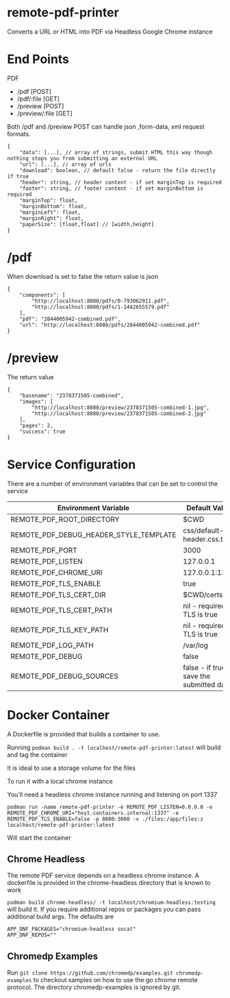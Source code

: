 # remote-pdf-printer
Converts a URL or HTML into PDF via Headless Google Chrome instance

# End Points

PDF
* /pdf [POST]
* /pdf/:file [GET]
* /preview [POST]
* /preview/:file [GET]


Both /pdf and /preview POST can handle json ,form-data, xml request formats.

```
{
    "data": [...], // array of strings, submit HTML this way though nothing stops you from submitting an external URL
    "url": [...], // array of urls
    "download": boolean, // default false - return the file directly if true
    "header": string, // header content - if set marginTop is required
    "footer": string, // footer content - if set marginBottom is required
    "marginTop": float,
    "marginBottom": float,
    "marginLeft": float,
    "marginRight": float,
    "paperSize": [float,float] // [width,height]
}
```

# /pdf

When download is set to false the return value is json

```
{
    "components": [
        "http://localhost:8080/pdfs/0-793062911.pdf",
        "http://localhost:8080/pdfs/1-1442655579.pdf"
    ],
    "pdf": "2844005942-combined.pdf",
    "url": "http://localhost:8080/pdfs/2844005942-combined.pdf"
}
```

# /preview

The return value
```
{
    "basename": "2378371505-combined",
    "images": [
        "http://localhost:8080/preview/2378371505-combined-1.jpg",
        "http://localhost:8080/preview/2378371505-combined-2.jpg"
    ],
    "pages": 2,
    "success": true
}
```

# Service Configuration

There are a number of environment variables that can be set to control the service

| Environment Variable                   | Default Value                               |
| -------------------------------------- | ------------------------------------------- |
| REMOTE_PDF_ROOT_DIRECTORY              | $CWD                                        |
| REMOTE_PDF_DEBUG_HEADER_STYLE_TEMPLATE | css/default-header.css.txt                  |
| REMOTE_PDF_PORT                        | 3000                                        |
| REMOTE_PDF_LISTEN                      | 127.0.0.1                                   |
| REMOTE_PDF_CHROME_URI                  | 127.0.0.1:1337                              |
| REMOTE_PDF_TLS_ENABLE                  | true                                        |
| REMOTE_PDF_TLS_CERT_DIR                | $CWD/certs                                  |
| REMOTE_PDF_TLS_CERT_PATH               | nil - required if TLS is true               |
| REMOTE_PDF_TLS_KEY_PATH                | nil - required if TLS is true               |
| REMOTE_PDF_LOG_PATH                    | /var/log                                    |
| REMOTE_PDF_DEBUG                       | false                                       |
| REMOTE_PDF_DEBUG_SOURCES               | false - if true save the submitted data     |


# Docker Container

A Dockerfile is provided that builds a container to use.

Running `podman build . -t localhost/remote-pdf-printer:latest` will build and tag the container

It is ideal to use a storage volume for the files

To run it with a local chrome instance

You'll need a headless chrome instance running and listening on port 1337

`podman run -name remote-pdf-printer -e REMOTE_PDF_LISTEN=0.0.0.0 -e REMOTE_PDF_CHROME_URI="host.containers.internal:1337" -e REMOTE_PDF_TLS_ENABLE=false -p 8080:3000 -v ./files:/app/files:z localhost/remote-pdf-printer:latest`

Will start the container

## Chrome Headless

The remote PDF service depends on a headless chrome instance. A dockerfile is provided in the chrome-headless directory that is known to work

`podman build chrome-headless/ -t localhost/chromium-headless:testing` will build it. If you require additional repos or packages you can pass additional build args. The defaults are 

```
APP_DNF_PACKAGES="chromium-headless socat"
APP_DNF_REPOS=""
```


## Chromedp Examples

Run `git clone https://github.com/chromedp/examples.git chromedp-examples` to checkout samples on how to use the go chrome remote protocol. The directory chromedp-examples is ignored by git.